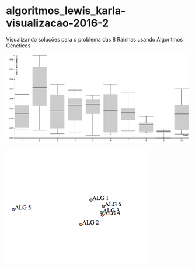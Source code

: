 # algoritmos_lewis_karla-visualizacao-2016-2
Visualizando soluções para o problema das 8 Rainhas usando Algoritmos Genéticos

![Boxplots](img/boxplots.png)

![PCA](img/pca.png)